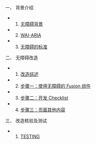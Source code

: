 一、 背景介绍

-   1. [无障碍背景](./part1/basics.md)
-   2. [WAI-ARIA](./part1/WAI-ARIA.md)
-   3. [无障碍的标准](./part1/rules.md)

二、 无障碍改造

-   1. [改造综述](./part2/intro.md)
-   2. [步骤一：使用无障碍的 Fusion 组件](./part2/component-usage.md)
-   3. [步骤二：开发 Checklist](./part2/checklist.md)
-   4. [步骤三：页面其他内容](./part2/content-creation.md)

三、 改造核验及测试

<!-- -   1. [DEVELOPING](./part3/develop.md) -->

-   1. [TESTING](./part3/testing.md)
